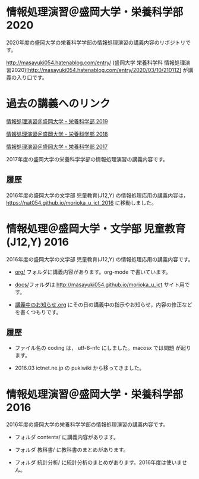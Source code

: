 # 情報処理演習＠盛岡大学・栄養科学部 2020

2020年度の盛岡大学の栄養科学学部の情報処理演習の講義内容のリポジトリで
す。

http://masayuki054.hatenablog.com/entry/
(盛岡大学 栄養科学科 情報処理演習2020)[http://masayuki054.hatenablog.com/entry/2020/03/10/210112]
が講義の入り口です。


# 過去の講義へのリンク

[情報処理演習＠盛岡大学・栄養科学部 2019](https://masayuki054.github.io/morioka_u_ict/2019)

[情報処理演習＠盛岡大学・栄養科学部 2018](https://masayuki054.github.io/morioka_u_ict/2018)

[情報処理演習＠盛岡大学・栄養科学部 2017](https://masayuki054.github.io/morioka_u_ict/2017)

2017年度の盛岡大学の栄養科学学部の情報処理演習の講義内容です。


## 履歴
2016年度の盛岡大学の文学部 児童教育(J12,Y) の情報処理応用の講義内容は，
https://nat054.github.io/morioka_u_ict_2016 に移動しました。


# 情報処理＠盛岡大学・文学部 児童教育(J12,Y) 2016
2016年度の盛岡大学の文学部 児童教育(J12,Y) の情報処理応用の講義内容です。

- [org/](./org/) フォルダに講義内容があります。org-mode で書いています。

- [docs/](./docs/)フォルダは http://masayuki054.github.io/morioka_u_ict サイト用です。

- [講義中のお知らせ.org](講義中のお知らせ.org) にその日の講義中の指示やお知らせ，内容の修正などを書くつもりです。
  

## 履歴

- ファイル名の coding は， utf-8-nfc にしました。macosx では問題
  が起ります。

- 2016.03 ictnet.ne.jp の pukiwiki から移ってきました。

# 情報処理演習＠盛岡大学・栄養科学部 2016

2016年度の盛岡大学の栄養科学学部の情報処理演習の講義内容です。

- フォルダ contents/ に講義内容があります。

- フォルダ 教科書/ に教科書のまとめがあります。

- フォルダ 統計分析/ に統計分析のまとめがあります。2016年度は使いませ
  ん。
  

